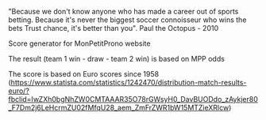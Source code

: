 "Because we don't know anyone who has made a career out of sports betting.
Because it's never the biggest soccer connoisseur who wins the bets
Trust chance, it's better than you".
Paul the Octopus - 2010

Score generator for MonPetitProno website

The result (team 1 win - draw - team 2 win) is based on MPP odds 

The score is based on Euro scores since 1958 (https://www.statista.com/statistics/1242470/distribution-match-results-euro/?fbclid=IwZXh0bgNhZW0CMTAAAR35O78rGWsyH0_DavBUODdo_zAykjer80_F7Dm2j6LeHcrmZU02fMfqU28_aem_ZmFrZWR1bW15MTZieXRlcw)
